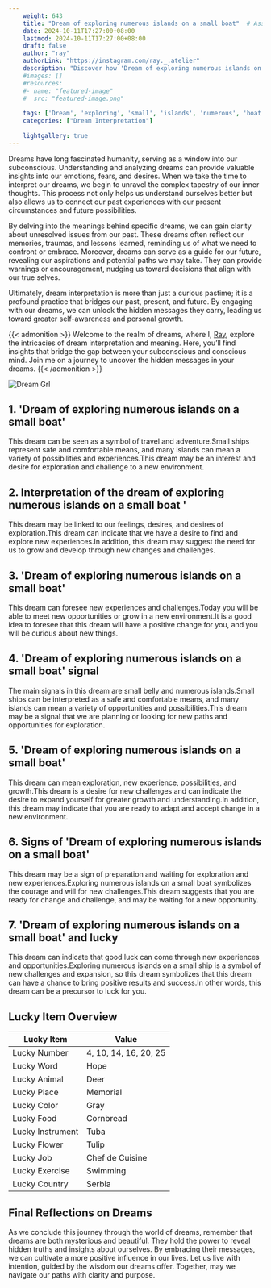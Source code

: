 ```yaml
---
    weight: 643
    title: "Dream of exploring numerous islands on a small boat"  # Assuming 'title' column exists
    date: 2024-10-11T17:27:00+08:00
    lastmod: 2024-10-11T17:27:00+08:00
    draft: false
    author: "ray"
    authorLink: "https://instagram.com/ray._.atelier"
    description: "Discover how 'Dream of exploring numerous islands on a small boat' can interpret your future and uncover its significant meanings in your life."
    #images: []
    #resources:
    #- name: "featured-image"
    #  src: "featured-image.png"
    
    tags: ['Dream', 'exploring', 'small', 'islands', 'numerous', 'boat']
    categories: ["Dream Interpretation"]
    
    lightgallery: true
---
```

    
Dreams have long fascinated humanity, serving as a window into our subconscious. Understanding and analyzing dreams can provide valuable insights into our emotions, fears, and desires. When we take the time to interpret our dreams, we begin to unravel the complex tapestry of our inner thoughts. This process not only helps us understand ourselves better but also allows us to connect our past experiences with our present circumstances and future possibilities.

By delving into the meanings behind specific dreams, we can gain clarity about unresolved issues from our past. These dreams often reflect our memories, traumas, and lessons learned, reminding us of what we need to confront or embrace. Moreover, dreams can serve as a guide for our future, revealing our aspirations and potential paths we may take. They can provide warnings or encouragement, nudging us toward decisions that align with our true selves.

Ultimately, dream interpretation is more than just a curious pastime; it is a profound practice that bridges our past, present, and future. By engaging with our dreams, we can unlock the hidden messages they carry, leading us toward greater self-awareness and personal growth.

{{< admonition >}}
Welcome to the realm of dreams, where I, [Ray](https://instagram.com/ray._.atelier), explore the intricacies of dream interpretation and meaning. Here, you’ll find insights that bridge the gap between your subconscious and conscious mind. Join me on a journey to uncover the hidden messages in your dreams.
{{< /admonition >}}

![Dream Grl](https://cdn.pixabay.com/photo/2017/11/02/03/35/gothic-2910057_1280.jpg "Dream Grl")

## 1. 'Dream of exploring numerous islands on a small boat'
This dream can be seen as a symbol of travel and adventure.Small ships represent safe and comfortable means, and many islands can mean a variety of possibilities and experiences.This dream may be an interest and desire for exploration and challenge to a new environment.

## 2. Interpretation of the dream of exploring numerous islands on a small boat '
This dream may be linked to our feelings, desires, and desires of exploration.This dream can indicate that we have a desire to find and explore new experiences.In addition, this dream may suggest the need for us to grow and develop through new changes and challenges.

## 3. 'Dream of exploring numerous islands on a small boat'
This dream can foresee new experiences and challenges.Today you will be able to meet new opportunities or grow in a new environment.It is a good idea to foresee that this dream will have a positive change for you, and you will be curious about new things.

## 4. 'Dream of exploring numerous islands on a small boat' signal
The main signals in this dream are small belly and numerous islands.Small ships can be interpreted as a safe and comfortable means, and many islands can mean a variety of opportunities and possibilities.This dream may be a signal that we are planning or looking for new paths and opportunities for exploration.

## 5. 'Dream of exploring numerous islands on a small boat'
This dream can mean exploration, new experience, possibilities, and growth.This dream is a desire for new challenges and can indicate the desire to expand yourself for greater growth and understanding.In addition, this dream may indicate that you are ready to adapt and accept change in a new environment.

## 6. Signs of 'Dream of exploring numerous islands on a small boat'
This dream may be a sign of preparation and waiting for exploration and new experiences.Exploring numerous islands on a small boat symbolizes the courage and will for new challenges.This dream suggests that you are ready for change and challenge, and may be waiting for a new opportunity.

## 7. 'Dream of exploring numerous islands on a small boat' and lucky
This dream can indicate that good luck can come through new experiences and opportunities.Exploring numerous islands on a small ship is a symbol of new challenges and expansion, so this dream symbolizes that this dream can have a chance to bring positive results and success.In other words, this dream can be a precursor to luck for you.

## Lucky Item Overview
| Lucky Item          | Value              |
|---------------|--------------------|
| Lucky Number        | 4, 10, 14, 16, 20, 25  |
| Lucky Word          | Hope |
| Lucky Animal        | Deer |
| Lucky Place         | Memorial     |
| Lucky Color         | Gray     |
| Lucky Food          | Cornbread      |
| Lucky Instrument    | Tuba |
| Lucky Flower        | Tulip    |
| Lucky Job           | Chef de Cuisine       |
| Lucky Exercise      | Swimming  |
| Lucky Country       | Serbia    |


##  Final Reflections on Dreams

As we conclude this journey through the world of dreams, remember that dreams are both mysterious and beautiful. They hold the power to reveal hidden truths and insights about ourselves. By embracing their messages, we can cultivate a more positive influence in our lives. Let us live with intention, guided by the wisdom our dreams offer. Together, may we navigate our paths with clarity and purpose.
